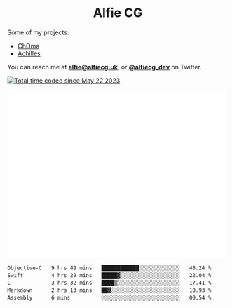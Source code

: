 <h1 align="center">Alfie CG</h1>

Some of my projects:
* [ChOma](https://github.com/opa334/ChOma)
* [Achilles](https://github.com/alfiecg24/Achilles)

You can reach me at **alfie@alfiecg.uk**, or **[@alfiecg_dev](https://twitter.com/alfiecg_dev)** on Twitter.

<a href="https://wakatime.com/@61592169-b9cf-4af8-b6fa-8ac7d4369b01"><img src="https://wakatime.com/badge/user/61592169-b9cf-4af8-b6fa-8ac7d4369b01.svg" alt="Total time coded since May 22 2023" /></a>


<img align="center" src="/github-metrics.svg" alt="Metrics" width="500">

 <!--[![GitHub Streak](https://streak-stats.demolab.com/?user=alfiecg24)](https://git.io/streak-stats)-->

<!--START_SECTION:waka-->

```txt
Objective-C   9 hrs 49 mins   ████████████░░░░░░░░░░░░░   48.24 %
Swift         4 hrs 29 mins   █████▓░░░░░░░░░░░░░░░░░░░   22.04 %
C             3 hrs 32 mins   ████▒░░░░░░░░░░░░░░░░░░░░   17.41 %
Markdown      2 hrs 13 mins   ██▓░░░░░░░░░░░░░░░░░░░░░░   10.93 %
Assembly      6 mins          ░░░░░░░░░░░░░░░░░░░░░░░░░   00.54 %
```

<!--END_SECTION:waka-->
